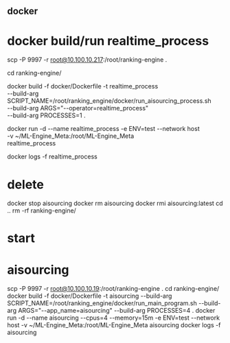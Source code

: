 ## docker 
# docker build/run realtime_process
<!-- 拉代码 -->
scp -P 9997 -r root@10.100.10.217:/root/ranking-engine .
<!-- cd ranking-engine -->
cd ranking-engine/
<!-- docker build -->
docker build -f docker/Dockerfile -t realtime_process \
--build-arg SCRIPT_NAME=/root/ranking_engine/docker/run_aisourcing_process.sh \
--build-arg ARGS="--operator=realtime_process" \
--build-arg PROCESSES=1 .

<!-- docker run -->
docker run -d --name realtime_process -e ENV=test --network host \
-v ~/ML-Engine_Meta:/root/ML-Engine_Meta \
realtime_process

docker logs -f realtime_process








# delete 
docker stop aisourcing
docker rm aisourcing 
docker rmi aisourcing:latest 
cd ..
rm -rf ranking-engine/

# start 
# aisourcing
scp -P 9997 -r root@10.100.10.19:/root/ranking-engine .
cd ranking-engine/
docker build -f docker/Dockerfile -t aisourcing --build-arg SCRIPT_NAME=/root/ranking_engine/docker/run_main_program.sh --build-arg ARGS="--app_name=aisourcing" --build-arg PROCESSES=4 .
docker run -d --name aisourcing --cpus=4 --memory=15m -e ENV=test --network host -v ~/ML-Engine_Meta:/root/ML-Engine_Meta aisourcing
docker logs -f aisourcing
